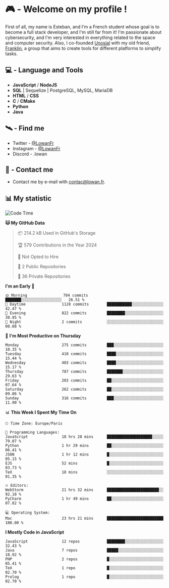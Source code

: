 # 🎮 - Welcome on my profile !
First of all, my name is Esteban, and I'm a French student whose goal is to become a full stack developer, and I'm still far from it!
I'm passionate about cybersecurity, and I'm very interested in everything related to the space and computer security.
Also, I co-founded [Unosial](https://github.com/Unosial) with my old friend, [Franklin](https://github.com/AbaFranklin/), a group that aims to create tools for different platforms to simplify tasks. 



## 💻 - Language and Tools
- **JavaScript** / **NodeJS**
- **SQL** | Sequelize | PostgreSQL, MySQL, MariaDB
- **HTML** / **CSS**
- **C** / **CMake**
- **Python**
- **Java**

## 🛰️ - Find me

 - Twitter - [@LowanFr](https://twitter.com/LowanFr/)
 - Instagram - [@LowanFr](https://instagram.com/LowanFr)
 - Discord -  .lowan
 
## 📡 - Contact me
 - Contact me by e-mail with [contac@lowan.fr](mailto:contact@lowan.fr).

## 📊 My statistic
<!--START_SECTION:waka-->
![Code Time](http://img.shields.io/badge/Code%20Time-1%2C057%20hrs%2053%20mins-blue)

**🐱 My GitHub Data** 

> 📦 214.2 kB Used in GitHub's Storage 
 > 
> 🏆 579 Contributions in the Year 2024
 > 
> 🚫 Not Opted to Hire
 > 
> 📜 2 Public Repositories 
 > 
> 🔑 36 Private Repositories 
 > 
**I'm an Early 🐤** 

```text
🌞 Morning                704 commits         ███████░░░░░░░░░░░░░░░░░░   26.51 % 
🌆 Daytime                1128 commits        ███████████░░░░░░░░░░░░░░   42.47 % 
🌃 Evening                822 commits         ████████░░░░░░░░░░░░░░░░░   30.95 % 
🌙 Night                  2 commits           ░░░░░░░░░░░░░░░░░░░░░░░░░   00.08 % 
```
📅 **I'm Most Productive on Thursday** 

```text
Monday                   275 commits         ███░░░░░░░░░░░░░░░░░░░░░░   10.35 % 
Tuesday                  410 commits         ████░░░░░░░░░░░░░░░░░░░░░   15.44 % 
Wednesday                403 commits         ████░░░░░░░░░░░░░░░░░░░░░   15.17 % 
Thursday                 787 commits         ███████░░░░░░░░░░░░░░░░░░   29.63 % 
Friday                   203 commits         ██░░░░░░░░░░░░░░░░░░░░░░░   07.64 % 
Saturday                 262 commits         ██░░░░░░░░░░░░░░░░░░░░░░░   09.86 % 
Sunday                   316 commits         ███░░░░░░░░░░░░░░░░░░░░░░   11.90 % 
```


📊 **This Week I Spent My Time On** 

```text
🕑︎ Time Zone: Europe/Paris

💬 Programming Languages: 
JavaScript               18 hrs 28 mins      ████████████████████░░░░░   79.07 % 
Python                   1 hr 29 mins        ██░░░░░░░░░░░░░░░░░░░░░░░   06.41 % 
JSON                     1 hr 12 mins        █░░░░░░░░░░░░░░░░░░░░░░░░   05.15 % 
EJS                      52 mins             █░░░░░░░░░░░░░░░░░░░░░░░░   03.73 % 
TeX                      18 mins             ░░░░░░░░░░░░░░░░░░░░░░░░░   01.35 % 

🔥 Editors: 
WebStorm                 21 hrs 32 mins      ███████████████████████░░   92.18 % 
PyCharm                  1 hr 49 mins        ██░░░░░░░░░░░░░░░░░░░░░░░   07.82 % 

💻 Operating System: 
Mac                      23 hrs 21 mins      █████████████████████████   100.00 % 
```

**I Mostly Code in JavaScript** 

```text
JavaScript               12 repos            ████████░░░░░░░░░░░░░░░░░   32.43 % 
Java                     7 repos             █████░░░░░░░░░░░░░░░░░░░░   18.92 % 
PHP                      2 repos             █░░░░░░░░░░░░░░░░░░░░░░░░   05.41 % 
TeX                      1 repo              █░░░░░░░░░░░░░░░░░░░░░░░░   02.70 % 
Prolog                   1 repo              █░░░░░░░░░░░░░░░░░░░░░░░░   02.70 % 
```




<!--END_SECTION:waka-->
